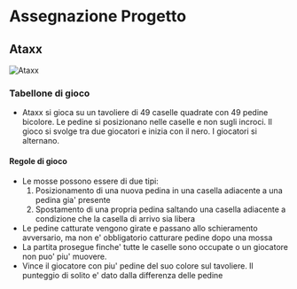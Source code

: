 # Assegnazione Progetto

## Ataxx


![Ataxx](C:\Users\fbrac\progetto-minsky\Ataxx.png)

### Tabellone di gioco

- Ataxx si gioca su un tavoliere di 49 caselle quadrate con 49 pedine bicolore. Le pedine si posizionano nelle caselle e non sugli incroci. Il gioco si svolge tra due giocatori e inizia con il nero. I giocatori si alternano.
  
#### Regole di gioco

- Le mosse possono essere di due tipi:
  1. Posizionamento di una nuova pedina in una casella adiacente a una pedina gia' presente
  2. Spostamento di una propria pedina saltando una casella adiacente a condizione che la casella di arrivo sia libera
- Le pedine catturate vengono girate e passano allo schieramento avversario, ma non e' obbligatorio catturare pedine dopo una mossa
- La partita prosegue finche' tutte le caselle sono occupate o un giocatore non puo' piu' muovere. 
- Vince il giocatore con piu' pedine del suo colore sul tavoliere. Il punteggio di solito e' dato dalla differenza delle pedine